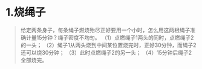 # 1.烧绳子
 >给定两条身子，每条绳子燃烧殆尽正好要用一个小时，怎么用这两根绳子准确计量15分钟？绳子密度不均匀。
（1）点燃绳子1两头的同时，点燃绳子2的一头；
（2）绳子1从两头烧到中间某位置烧完时，正好30分钟，而绳子2还可以烧30分钟；
（3）此时点燃绳子2的另一头；
（4）15分钟后绳子2全部烧完。